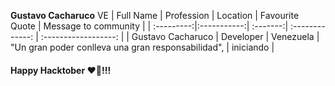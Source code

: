 **Gustavo Cacharuco** VE
| Full Name  | Profession  | Location | Favourite Quote | Message to community |
| :---------:|:-----------:| :-------:| :-------------: | :------------------: |
|    Gustavo Cacharuco    |      Developer     |    Venezuela   |       "Un gran poder conlleva una gran responsabilidad",       |          iniciando          |

#### Happy Hacktober ❤🎉!!!
